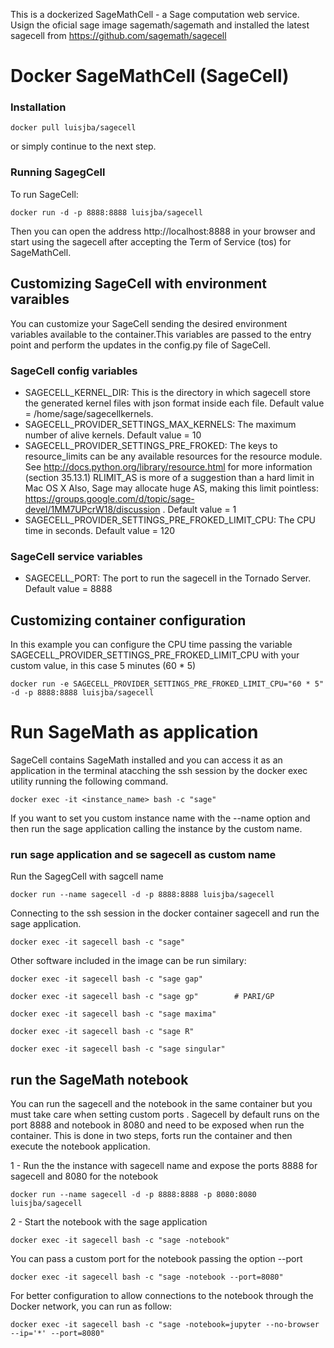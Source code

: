 This is a dockerized SageMathCell - a Sage computation web service. Usign the oficial sage image sagemath/sagemath and installed the latest sagecell from https://github.com/sagemath/sagecell

# Docker SageMathCell (SageCell)

### Installation

    docker pull luisjba/sagecell

or simply continue to the next step.

### Running SagegCell

To run SageCell:

    docker run -d -p 8888:8888 luisjba/sagecell

Then you can open the address http://localhost:8888 in your browser and start
using the sagecell after accepting the Term of Service (tos) for SageMathCell.

## Customizing SageCell with environment varaibles

You can customize your SageCell sending the desired  environment variables
available to the container.This variables are passed to the entry point and
perform the updates in the config.py file of SageCell.

### SageCell config variables

- SAGECELL_KERNEL_DIR: This is the directory in which sagecell store the generated
kernel files with json format inside each file. Default value = /home/sage/sagecellkernels.
- SAGECELL_PROVIDER_SETTINGS_MAX_KERNELS: The maximum number of alive kernels.
Default value = 10
- SAGECELL_PROVIDER_SETTINGS_PRE_FROKED: The keys to resource_limits can be any
available resources
for the resource module. See http://docs.python.org/library/resource.html
for more information (section 35.13.1)
RLIMIT_AS is more of a suggestion than a hard limit in Mac OS X
Also, Sage may allocate huge AS, making this limit pointless:
https://groups.google.com/d/topic/sage-devel/1MM7UPcrW18/discussion .
Default value = 1
- SAGECELL_PROVIDER_SETTINGS_PRE_FROKED_LIMIT_CPU: The CPU time in seconds.
Default value = 120

### SageCell service variables

- SAGECELL_PORT: The port to run the sagecell in the Tornado Server.
Default value = 8888

## Customizing container configuration

In this example you can configure the CPU time passing the variable
SAGECELL_PROVIDER_SETTINGS_PRE_FROKED_LIMIT_CPU
with your custom value, in this case 5 minutes  (60 * 5)

    docker run -e SAGECELL_PROVIDER_SETTINGS_PRE_FROKED_LIMIT_CPU="60 * 5" -d -p 8888:8888 luisjba/sagecell

# Run SageMath as application

SageCell contains SageMath installed and you can access it as an application
in the terminal atacching the ssh session by
the docker exec utility running the following command.

    docker exec -it <instance_name> bash -c "sage"

If you want to set you custom instance name with the --name option and then run
the sage application calling the instance by the custom name.

### run sage application and se sagecell as custom name

Run the SagegCell with sagcell name

    docker run --name sagecell -d -p 8888:8888 luisjba/sagecell

Connecting to the ssh session in the docker container sagecell and run the sage application.

    docker exec -it sagecell bash -c "sage"

Other software included in the image can be run similary:

    docker exec -it sagecell bash -c "sage gap"

    docker exec -it sagecell bash -c "sage gp"        # PARI/GP

    docker exec -it sagecell bash -c "sage maxima"

    docker exec -it sagecell bash -c "sage R"

    docker exec -it sagecell bash -c "sage singular"

## run the SageMath notebook

You can run the sagecell and the notebook in the same container but you
must take care when setting custom ports . Sagecell by default runs on the port 8888
and notebook in 8080 and need to be exposed when run the container.
This is done in two steps, forts run the container and then execute the notebook application.

1 - Run the the instance with sagecell name and expose the ports 8888 for sagecell
and 8080 for the notebook

    docker run --name sagecell -d -p 8888:8888 -p 8080:8080 luisjba/sagecell


2 - Start the notebook with the sage application

    docker exec -it sagecell bash -c "sage -notebook"

You can pass a custom port for the notebook passing the option --port

    docker exec -it sagecell bash -c "sage -notebook --port=8080"

For better configuration to allow connections to the notebook through the Docker network, you can run as follow:

    docker exec -it sagecell bash -c "sage -notebook=jupyter --no-browser --ip='*' --port=8080"    
